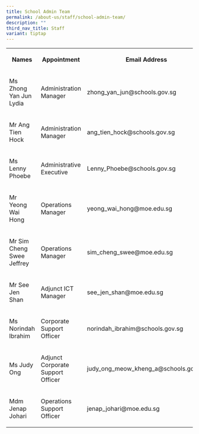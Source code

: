 ```yaml
---
title: School Admin Team
permalink: /about-us/staff/school-admin-team/
description: ""
third_nav_title: Staff
variant: tiptap
---
```

<table>
<tbody>
<tr>
<th rowspan="1" colspan="1">
<p>Names</p>
</th>
<th rowspan="1" colspan="1">
<p>Appointment</p>
</th>
<th rowspan="1" colspan="1">
<p>Email Address</p>
</th>
</tr>
<tr>
<td rowspan="1" colspan="1">
<p>Ms Zhong Yan Jun Lydia</p>
</td>
<td rowspan="1" colspan="1">
<p>Administration Manager</p>
</td>
<td rowspan="1" colspan="1">
<p>zhong_yan_jun@schools.gov.sg</p>
</td>
</tr>
<tr>
<td rowspan="1" colspan="1">
<p>Mr Ang Tien Hock</p>
</td>
<td rowspan="1" colspan="1">
<p>Administration Manager</p>
</td>
<td rowspan="1" colspan="1">
<p>ang_tien_hock@schools.gov.sg</p>
</td>
</tr>
<tr>
<td rowspan="1" colspan="1">
<p>Ms Lenny Phoebe</p>
</td>
<td rowspan="1" colspan="1">
<p>Administrative Executive</p>
</td>
<td rowspan="1" colspan="1">
<p>Lenny_Phoebe@schools.gov.sg</p>
</td>
</tr>
<tr>
<td rowspan="1" colspan="1">
<p>Mr Yeong Wai Hong</p>
</td>
<td rowspan="1" colspan="1">
<p>Operations Manager</p>
</td>
<td rowspan="1" colspan="1">
<p>yeong_wai_hong@moe.edu.sg</p>
</td>
</tr>
<tr>
<td rowspan="1" colspan="1">
<p>Mr Sim Cheng Swee Jeffrey</p>
</td>
<td rowspan="1" colspan="1">
<p>Operations Manager</p>
</td>
<td rowspan="1" colspan="1">
<p>sim_cheng_swee@moe.edu.sg</p>
</td>
</tr>
<tr>
<td rowspan="1" colspan="1">
<p>Mr See Jen Shan</p>
</td>
<td rowspan="1" colspan="1">
<p>Adjunct ICT Manager</p>
</td>
<td rowspan="1" colspan="1">
<p>see_jen_shan@moe.edu.sg</p>
</td>
</tr>
<tr>
<td rowspan="1" colspan="1">
<p>Ms Norindah Ibrahim</p>
</td>
<td rowspan="1" colspan="1">
<p>Corporate Support Officer</p>
</td>
<td rowspan="1" colspan="1">
<p>norindah_ibrahim@schools.gov.sg</p>
</td>
</tr>
<tr>
<td rowspan="1" colspan="1">
<p>Ms Judy Ong</p>
</td>
<td rowspan="1" colspan="1">
<p>Adjunct Corporate Support Officer</p>
</td>
<td rowspan="1" colspan="1">
<p>judy_ong_meow_kheng_a@schools.gov.sg
<br>
</p>
</td>
</tr>
<tr>
<td rowspan="1" colspan="1">
<p>Mdm Jenap Johari</p>
</td>
<td rowspan="1" colspan="1">
<p>Operations Support Officer</p>
</td>
<td rowspan="1" colspan="1">
<p>jenap_johari@moe.edu.sg</p>
</td>
</tr>
</tbody>
</table>
<p></p>